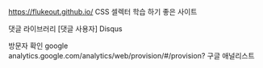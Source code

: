 
https://flukeout.github.io/
CSS 셀렉터 학습 하기 좋은 사이트

댓글 라이브러리 [댓글 사용자] Disqus 

방문자 확인 google analytics.google.com/analytics/web/provision/#/provision? 구글 애널리스트  



